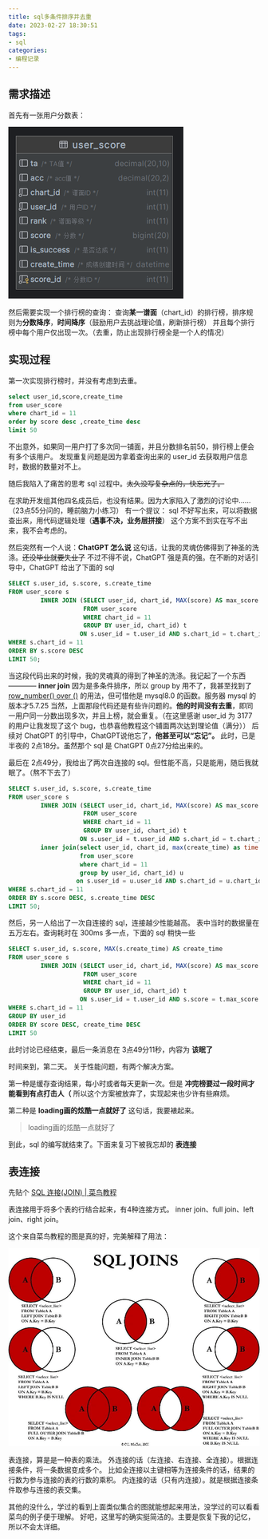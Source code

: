 ```yaml
---
title: sql多条件排序并去重
date: 2023-02-27 18:30:51
tags:
- sql
categories:
- 编程记录
---
```


## 需求描述

首先有一张用户分数表：

![user_score表结构.png](../images/sql多条件排序并去重/user_score表结构.png)

然后需要实现一个排行榜的查询：
查询**某一谱面**（chart_id）的排行榜，排序规则为**分数降序**，**时间降序**（鼓励用户去挑战理论值，刷新排行榜）
并且每个排行榜中每个用户仅出现一次。（去重，防止出现排行榜全是一个人的情况）

## 实现过程

第一次实现排行榜时，并没有考虑到去重。

~~~sql
select user_id,score,create_time
from user_score
where chart_id = 11
order by score desc ,create_time desc
limit 50
~~~

不出意外，如果同一用户打了多次同一铺面，并且分数排名前50，排行榜上便会有多个该用户。
发现重复问题是因为拿着查询出来的 user_id 去获取用户信息时，数据的数量对不上。

随后我陷入了痛苦的思考 sql 过程中。~~太久没写复杂点的，快忘光了。~~

在求助开发组其他四名成员后，也没有结果。因为大家陷入了激烈的讨论中......（23点55分问的，睡前脑力小练习）
有一个提议： sql 不好写出来，可以将数据查出来，用代码逻辑处理（**遇事不决，业务层拼接**）
这个方案不到实在写不出来，我不会考虑的。

然后突然有一个人说：**ChatGPT 怎么说**
这句话，让我的灵魂仿佛得到了神圣的洗涤。~~还没毕业就要失业了~~
不过不得不说，ChatGPT 强是真的强。在不断的对话引导中，ChatGPT 给出了下面的 sql

~~~sql
SELECT s.user_id, s.score, s.create_time
FROM user_score s
         INNER JOIN (SELECT user_id, chart_id, MAX(score) AS max_score
                     FROM user_score
                     WHERE chart_id = 11
                     GROUP BY user_id, chart_id) t
                    ON s.user_id = t.user_id AND s.chart_id = t.chart_id AND s.score = t.max_score
WHERE s.chart_id = 11
ORDER BY s.score DESC
LIMIT 50;
~~~

当这段代码出来的时候，我的灵魂真的得到了神圣的洗涤。我记起了一个东西 ———— **inner join**
因为是多条件排序，所以 group by 用不了，我甚至找到了 [row_number() over ()](https://www.cnblogs.com/guohu/p/9701146.html) 的用法，但可惜他是 mysql8.0 的函数。服务器 mysql 的版本才5.7.25
当然，上面那段代码还是有些许问题的。**他的时间没有去重**，即同一用户同一分数出现多次，并且上榜，就会重复。（在这里感谢 user_id 为 3177 的用户让我发现了这个 bug，也恭喜他教程这个铺面两次达到理论值（满分））
后续对 ChatGPT 的引导中，ChatGPT说他忘了，**他甚至可以“忘记”。**
此时，已是半夜的 2点18分。虽然那个 sql 是 ChatGPT 0点27分给出来的。

最后在 2点49分，我给出了两次自连接的 sql。但性能不高，只是能用，随后我就眠了。（熬不下去了）

~~~sql
SELECT s.user_id, s.score, s.create_time
FROM user_score s
         INNER JOIN (SELECT user_id, chart_id, MAX(score) AS max_score
                     FROM user_score
                     WHERE chart_id = 11
                     GROUP BY user_id, chart_id) t
                    ON s.user_id = t.user_id AND s.chart_id = t.chart_id AND s.score = t.max_score
         inner join(select user_id, chart_id, max(create_time) as time
                    from user_score
                    where chart_id = 11
                    group by user_id, chart_id) u
                   on s.user_id = u.user_id AND s.chart_id = u.chart_id AND s.create_time = u.time
WHERE s.chart_id = 11
ORDER BY s.score DESC, s.create_time DESC
LIMIT 50;
~~~

然后，另一人给出了一次自连接的 sql，连接越少性能越高。
表中当时的数据量在五万左右。查询耗时在 300ms 多一点，下面的 sql 稍快一些 

~~~sql
SELECT s.user_id, s.score, MAX(s.create_time) AS create_time
FROM user_score s
         INNER JOIN (SELECT user_id, chart_id, MAX(score) AS max_score
                     FROM user_score
                     WHERE chart_id = 11
                     GROUP BY user_id, chart_id) t
                    ON s.user_id = t.user_id AND s.score = t.max_score
WHERE s.chart_id = 11
GROUP BY user_id
ORDER BY score DESC, create_time DESC
LIMIT 50
~~~

此时讨论已经结束，最后一条消息在 3点49分11秒，内容为 **该眠了**

时间来到，第二天。
关于性能问题，有两个解决方案。

第一种是缓存查询结果，每小时或者每天更新一次。但是 **冲完榜要过一段时间才能看到有点打击人（**
所以这个方案被放弃了，实现起来也少许有些麻烦。

第二种是 **loading画的炫酷一点就好了**
这句话，我要裱起来。

> loading画的炫酷一点就好了

到此，sql 的编写就结束了。下面来复习下被我忘却的 **表连接**

## 表连接

先贴个 [SQL 连接(JOIN) | 菜鸟教程](https://www.runoob.com/sql/sql-join.html)

表连接用于将多个表的行结合起来，有4种连接方式。
inner join、full join、left join、right join。

这个来自菜鸟教程的图是真的好，完美解释了用法：

![表连接](../images/sql多条件排序并去重/表连接.png)

表连接，算是是一种表的乘法。
外连接的话（左连接、右连接、全连接）。根据连接条件，将一条数据变成多个。
比如全连接以主键相等为连接条件的话，结果的行数为参与连接的表的行数的乘积。
内连接的话（只有内连接）。就是根据连接条件取参与连接的表交集。

其他的没什么，学过的看到上面类似集合的图就能想起来用法，没学过的可以看看菜鸟的例子便于理解。
好吧，这里写的确实挺简洁的。主要是恢复下我的记忆，所以不会太详细。